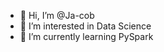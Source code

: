 - 👋 Hi, I’m @Ja-cob
- 👀 I’m interested in Data Science
- 🌱 I’m currently learning PySpark

<!---
Ja-cob/Ja-cob is a ✨ special ✨ repository because its `README.md` (this file) appears on your GitHub profile.
You can click the Preview link to take a look at your changes.
--->
